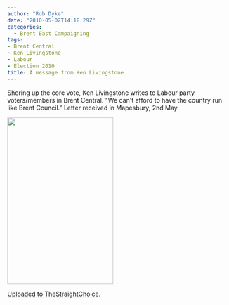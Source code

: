 ```yaml
---
author: "Rob Dyke"
date: "2010-05-02T14:18:29Z"
categories:
  - Brent East Campaigning
tags:
- Brent Central
- Ken Livingstone
- Labour
- Election 2010
title: A message from Ken Livingstone
---
```

Shoring up the core vote, Ken Livingstone writes to Labour party voters/members in Brent Central. "We can't afford to have the country run like Brent Council." Letter received in Mapesbury, 2nd May.

<img class="aligncenter" title="Ken Livingstone writes to Brent Central" src="http://thestraightchoice.s3.amazonaws.com/large/ed322ce474e116296ca4cc6fe3b90812.jpg" alt="" width="241" height="379" />

[Uploaded to TheStraightChoice](http://www.thestraightchoice.org/leaflets/4864).
